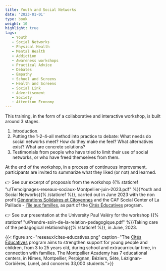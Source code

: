 ```yaml
---
title: Youth and Social Networks
date: '2023-01-01'
type: book
weight: 10
highlight: true
tags:
   - Youth
   - Social Networks
   - Physical Health
   - Mental Health
   - Addiction
   - Awareness workshops
   - Practical Advice
   - Debates
   - Empathy
   - School and Screens
   - Health and Screens
   - Social Link
   - Advertisement
   - Society
   - Attention Economy
---
```


This training, in the form of a collaborative and interactive workshop, is built around 3 stages.

<!--more-->

1. Introduction.
2. Putting the 1-2-4-all method into practice to debate: What needs do social networks meet? How do they make me feel? What alternatives exist? What are concrete solutions?
3. Testimonials from people who have tried to limit their use of social networks, or who have freed themselves from them.

At the end of the workshop, in a process of continuous improvement, participants are invited to summarize what they liked (or not) and learned.

👉 See our excerpt of proposals from the workshop {{% staticref "u/Temoignages-reseaux-sociaux-Montpellier-juin-2023.pdf" %}}Youth and Social Networks{{% /staticref %}}, carried out in June 2023 with the non profit [Générations Solidaires et Citoyennes](https://www.jeveuxaider.gouv.fr/organisations/4859-generations-solidaires-et-citoyennes) and the CAF Social Center of La Paillade - [l’île aux familles](https://www.cultureetsportsolidaires34.fr/Partenaires/_Centre-Social-CAF-Paillade-l-ile-aux-familles), as part of the [Cités Éducatives](https://www.citeseducatives.fr/) program.

👉 See our presentation at the University Paul Valéry for the workshop {{% staticref "u/Prendre-soin-de-la-relation-pedagogique.pdf" %}}Taking care of the pedagogical relationship{{% /staticref %}}, in June, 2023.

{{< figure src="reseaux/cites-educatives.png" caption="The [Cités Éducatives](https://www.citeseducatives.fr/) program aims to strengthen support for young people and children, from 3 to 25 years old, during school and extracurricular time, in connection with families. The Montpellier Academy has 7 educational centers, in Nîmes, Montpellier, Perpignan, Béziers, Sète, Lézignan-Corbières, Lunel, and concerns 33,000 students.">}}